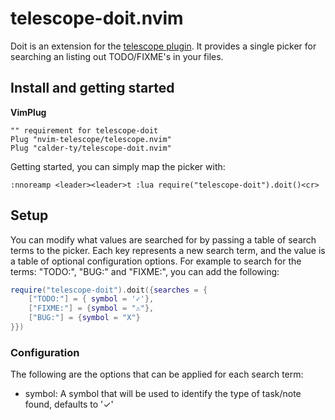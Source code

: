 # telescope-doit.nvim

Doit is an extension for the [telescope
plugin](https://github.com/nvim-telescope/telescope.nvim). It provides a single
picker for searching an listing out TODO/FIXME's in your files.

## Install and getting started

**VimPlug**
```vimscript
"" requirement for telescope-doit
Plug "nvim-telescope/telescope.nvim"
Plug "calder-ty/telescope-doit.nvim"
```

Getting started, you can simply map the picker with:
```vimscript
:nnoreamp <leader><leader>t :lua require("telescope-doit").doit()<cr>
```

## Setup
You can modify what values are searched for by passing a table of search terms
to the picker. Each key represents a new search term, and the value is a table
of optional configuration options. For example to search for the terms:
"TODO:", "BUG:" and "FIXME:", you can add the following:

```lua
require("telescope-doit").doit({searches = {
	["TODO:"] = { symbol = '✓'}, 
	["FIXME:"] = {symbol = "⚠"}, 
	["BUG:"] = {symbol = "X"}
}})
```

### Configuration

The following are the options that can be applied for each search term:

- symbol:  A symbol that will be used to identify the type of task/note found,
		defaults to '✓'


